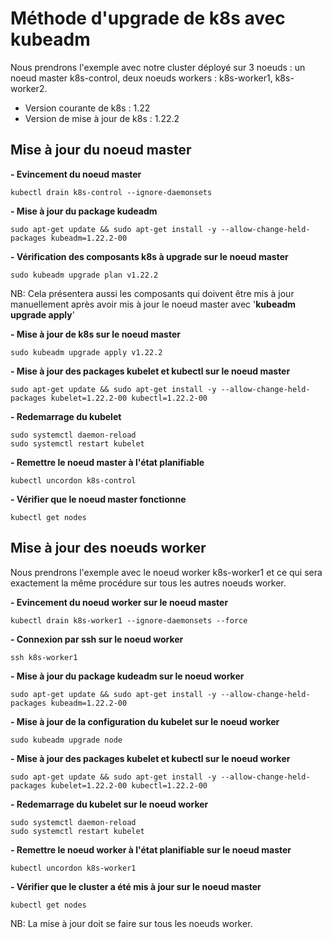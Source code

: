# Méthode d'upgrade de k8s avec kubeadm
Nous prendrons l'exemple avec notre cluster déployé sur 3 noeuds : un noeud master k8s-control, deux noeuds workers : k8s-worker1, k8s-worker2.

- Version courante de k8s : 1.22<br>
- Version de mise à jour de k8s : 1.22.2

## Mise à jour du noeud master
**- Evincement du noeud master**
```
kubectl drain k8s-control --ignore-daemonsets
```

**- Mise à jour du package kudeadm**
```
sudo apt-get update && sudo apt-get install -y --allow-change-held-packages kubeadm=1.22.2-00
```

**- Vérification des composants k8s à upgrade sur le noeud master**
```
sudo kubeadm upgrade plan v1.22.2
```

NB: Cela présentera aussi les composants qui doivent être mis à jour manuellement après avoir mis à jour le noeud master avec '**kubeadm upgrade apply**'

**- Mise à jour de k8s sur le noeud master**
```
sudo kubeadm upgrade apply v1.22.2
```

**- Mise à jour des packages kubelet et kubectl sur le noeud master**
```
sudo apt-get update && sudo apt-get install -y --allow-change-held-packages kubelet=1.22.2-00 kubectl=1.22.2-00
```

**- Redemarrage du kubelet**
```
sudo systemctl daemon-reload
sudo systemctl restart kubelet
```

**- Remettre le noeud master à l'état planifiable**
```
kubectl uncordon k8s-control
```

**- Vérifier que le noeud master fonctionne**
```
kubectl get nodes
```

## Mise à jour des noeuds worker
Nous prendrons l'exemple avec le noeud worker k8s-worker1 et ce qui sera exactement la même procédure sur tous les autres noeuds worker.

**- Evincement du noeud worker sur le noeud master**
```
kubectl drain k8s-worker1 --ignore-daemonsets --force
```

**- Connexion par ssh sur le noeud worker**
```
ssh k8s-worker1
```

**- Mise à jour du package kudeadm sur le noeud worker**
```
sudo apt-get update && sudo apt-get install -y --allow-change-held-packages kubeadm=1.22.2-00
```

**- Mise à jour de la configuration du kubelet sur le noeud worker**
```
sudo kubeadm upgrade node
```

**- Mise à jour des packages kubelet et kubectl sur le noeud worker**
```
sudo apt-get update && sudo apt-get install -y --allow-change-held-packages kubelet=1.22.2-00 kubectl=1.22.2-00
```

**- Redemarrage du kubelet sur le noeud worker**
```
sudo systemctl daemon-reload
sudo systemctl restart kubelet
```

**- Remettre le noeud worker à l'état planifiable sur le noeud master**
```
kubectl uncordon k8s-worker1 
```

**- Vérifier que le cluster a été mis à jour sur le noeud master**
```
kubectl get nodes
```

NB: La mise à jour doit se faire sur tous les noeuds worker.